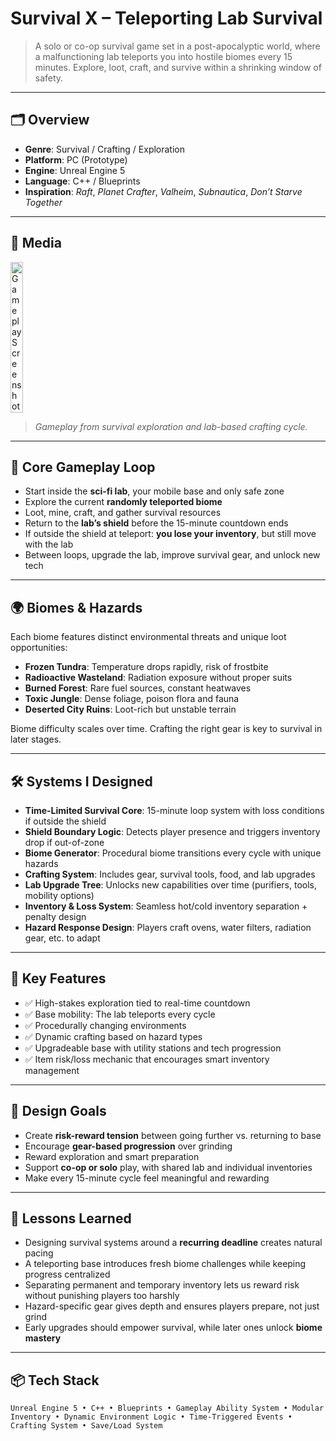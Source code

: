 # Survival X – Teleporting Lab Survival

> A solo or co-op survival game set in a post-apocalyptic world, where a malfunctioning lab teleports you into hostile biomes every 15 minutes. Explore, loot, craft, and survive within a shrinking window of safety.

---

## 🗂 Overview

- **Genre**: Survival / Crafting / Exploration  
- **Platform**: PC (Prototype)  
- **Engine**: Unreal Engine 5  
- **Language**: C++ / Blueprints  
- **Inspiration**: *Raft*, *Planet Crafter*, *Valheim*, *Subnautica*, *Don’t Starve Together*

---

## 📸 Media

<div style="display: flex; gap: 12px; flex-wrap: wrap; justify-content: flex-start;">
  <img src="https://play-lh.googleusercontent.com/oOGxMu-Kqfin4k6Cn-auiYRiy9LY9bQ3mE60kPAVVI8hqa7F-aQMb4QQkZGXUq-VKAQy=w2560-h1440-rw" style="width: 20%;" alt="Gameplay Screenshot">
</div>

> *Gameplay from survival exploration and lab-based crafting cycle.*  

---

## 🔄 Core Gameplay Loop

- Start inside the **sci-fi lab**, your mobile base and only safe zone  
- Explore the current **randomly teleported biome**  
- Loot, mine, craft, and gather survival resources  
- Return to the **lab’s shield** before the 15-minute countdown ends  
- If outside the shield at teleport: **you lose your inventory**, but still move with the lab  
- Between loops, upgrade the lab, improve survival gear, and unlock new tech

---

## 🌍 Biomes & Hazards

Each biome features distinct environmental threats and unique loot opportunities:

- **Frozen Tundra**: Temperature drops rapidly, risk of frostbite  
- **Radioactive Wasteland**: Radiation exposure without proper suits  
- **Burned Forest**: Rare fuel sources, constant heatwaves  
- **Toxic Jungle**: Dense foliage, poison flora and fauna  
- **Deserted City Ruins**: Loot-rich but unstable terrain  

Biome difficulty scales over time. Crafting the right gear is key to survival in later stages.

---

## 🛠️ Systems I Designed

- **Time-Limited Survival Core**: 15-minute loop system with loss conditions if outside the shield  
- **Shield Boundary Logic**: Detects player presence and triggers inventory drop if out-of-zone  
- **Biome Generator**: Procedural biome transitions every cycle with unique hazards  
- **Crafting System**: Includes gear, survival tools, food, and lab upgrades  
- **Lab Upgrade Tree**: Unlocks new capabilities over time (purifiers, tools, mobility options)  
- **Inventory & Loss System**: Seamless hot/cold inventory separation + penalty design  
- **Hazard Response Design**: Players craft ovens, water filters, radiation gear, etc. to adapt  

---

## 🔧 Key Features

- ✅ High-stakes exploration tied to real-time countdown  
- ✅ Base mobility: The lab teleports every cycle  
- ✅ Procedurally changing environments  
- ✅ Dynamic crafting based on hazard types  
- ✅ Upgradeable base with utility stations and tech progression  
- ✅ Item risk/loss mechanic that encourages smart inventory management  

---

## 🧪 Design Goals

- Create **risk-reward tension** between going further vs. returning to base  
- Encourage **gear-based progression** over grinding  
- Reward exploration and smart preparation  
- Support **co-op or solo** play, with shared lab and individual inventories  
- Make every 15-minute cycle feel meaningful and rewarding  

---

## 🧠 Lessons Learned

- Designing survival systems around a **recurring deadline** creates natural pacing  
- A teleporting base introduces fresh biome challenges while keeping progress centralized  
- Separating permanent and temporary inventory lets us reward risk without punishing players too harshly  
- Hazard-specific gear gives depth and ensures players prepare, not just grind  
- Early upgrades should empower survival, while later ones unlock **biome mastery**

---

## 📦 Tech Stack

`Unreal Engine 5 • C++ • Blueprints • Gameplay Ability System • Modular Inventory • Dynamic Environment Logic • Time-Triggered Events • Crafting System • Save/Load System`
